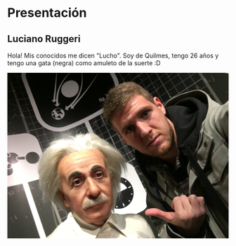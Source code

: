 # Presentación

## Luciano Ruggeri
Hola!
Mis conocidos me dicen "Lucho". 
Soy de Quilmes, tengo 26 años y tengo una gata (negra) como amuleto de la suerte :D

![Yo](1.jpg)




